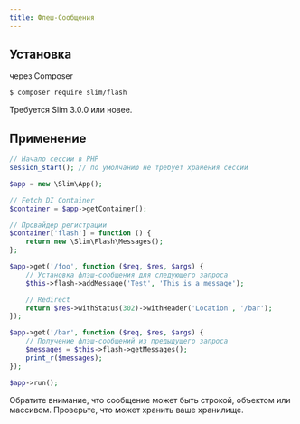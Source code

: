 ```yaml
---
title: Флеш-Сообщения
---
```


## Установка

через Composer

``` bash
$ composer require slim/flash
```

Требуется Slim 3.0.0 или новее.

## Применение

```php
// Начало сессии в PHP
session_start(); // по умолчанию не требует хранения сессии

$app = new \Slim\App();

// Fetch DI Container
$container = $app->getContainer();

// Провайдер регистрации
$container['flash'] = function () {
    return new \Slim\Flash\Messages();
};

$app->get('/foo', function ($req, $res, $args) {
    // Установка флэш-сообщения для следующего запроса
    $this->flash->addMessage('Test', 'This is a message');

    // Redirect
    return $res->withStatus(302)->withHeader('Location', '/bar');
});

$app->get('/bar', function ($req, $res, $args) {
    // Получение флэш-сообщений из предыдущего запроса
    $messages = $this->flash->getMessages();
    print_r($messages);
});

$app->run();
```
Обратите внимание, что сообщение может быть строкой, объектом или массивом. Проверьте, что может хранить ваше хранилище.
